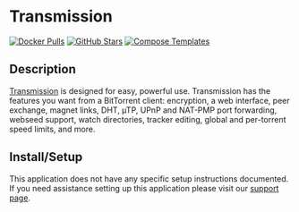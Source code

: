 # Transmission

[![Docker Pulls](https://img.shields.io/docker/pulls/linuxserver/transmission?style=flat-square&color=607D8B&label=docker%20pulls&logo=docker)](https://hub.docker.com/r/linuxserver/transmission)
[![GitHub Stars](https://img.shields.io/github/stars/linuxserver/docker-transmission?style=flat-square&color=607D8B&label=github%20stars&logo=github)](https://github.com/linuxserver/docker-transmission)
[![Compose Templates](https://img.shields.io/static/v1?style=flat-square&color=607D8B&label=compose&message=templates)](https://github.com/GhostWriters/DockSTARTer/tree/master/compose/.apps/transmission)

## Description

[Transmission](https://www.transmissionbt.com/) is designed for easy, powerful use. Transmission has the features you want from a BitTorrent client: encryption, a web interface, peer exchange, magnet links, DHT, µTP, UPnP and NAT-PMP port forwarding, webseed support, watch directories, tracker editing, global and per-torrent speed limits, and more.

## Install/Setup

This application does not have any specific setup instructions documented. If you need assistance setting up this application please visit our [support page](https://dockstarter.com/basics/support/).
